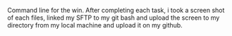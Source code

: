 Command line for the win.
After completing each task, i took a screen shot of each files, linked my SFTP to my git bash and upload the screen to my directory from my local machine and upload it on my github.
